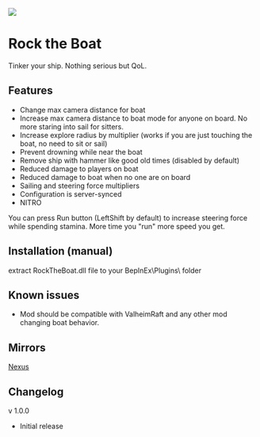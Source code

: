 ![](https://staticdelivery.nexusmods.com/mods/3667/images/headers/2525_1694750230.jpg)

# Rock the Boat
Tinker your ship. Nothing serious but QoL.

## Features
* Change max camera distance for boat
* Increase max camera distance to boat mode for anyone on board. No more staring into sail for sitters.
* Increase explore radius by multiplier (works if you are just touching the boat, no need to sit or sail)
* Prevent drowning while near the boat
* Remove ship with hammer like good old times (disabled by default)
* Reduced damage to players on boat
* Reduced damage to boat when no one are on board
* Sailing and steering force multipliers
* Configuration is server-synced
* NITRO

You can press Run button (LeftShift by default) to increase steering force while spending stamina. More time you "run" more speed you get.

## Installation (manual)
extract RockTheBoat.dll file to your BepInEx\Plugins\ folder

## Known issues
* Mod should be compatible with ValheimRaft and any other mod changing boat behavior.

## Mirrors
[Nexus](https://www.nexusmods.com/valheim/mods/2525)

## Changelog

v 1.0.0
* Initial release